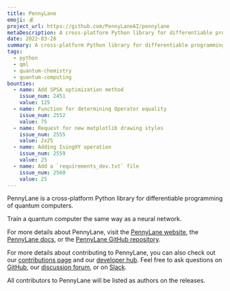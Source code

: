 ```yaml
---
title: PennyLane
emoji: 💰
project_url: https://github.com/PennyLaneAI/pennylane
metaDescription: A cross-platform Python library for differentiable programming of quantum computers.
date: 2022-03-28
summary: A cross-platform Python library for differentiable programming of quantum computers.
tags:
  - python
  - qml
  - quantum-chemistry
  - quantum-computing
bounties:
  - name: Add SPSA optimization method
    issue_num: 2451
    value: 125
  - name: Function for determining Operator equality
    issue_num: 2552
    value: 75
  - name: Request for new matplotlib drawing styles
    issue_num: 2555
    value: 2x25
  - name: Adding IsingXY operation
    issue_num: 2559
    value: 25
  - name: Add a `requirements_dev.txt` file
    issue_num: 2560
    value: 25
---
```



PennyLane is a cross-platform Python library for differentiable programming of quantum computers.

Train a quantum computer the same way as a neural network.

For more details about PennyLane, visit the [PennyLane website](https://pennylane.ai), the [PennyLane docs](https://pennylane.readthedocs.io), or the [PennyLane GitHub repository](https://github.com/PennyLaneAI/pennylane).

For more details about contributing to PennyLane, you can also check out our [contributions page](https://github.com/PennyLaneAI/pennylane/blob/master/.github/CONTRIBUTING.md) and our [developer hub](https://pennylane.readthedocs.io/en/stable/development/guide.html). Feel free to ask questions on [GitHub](https://github.com/PennyLaneAI/pennylane), our [discussion forum](https://discuss.pennylane.ai/), or on [Slack](https://u.strawberryfields.ai/slack/).

All contributors to PennyLane will be listed as authors on the releases.
